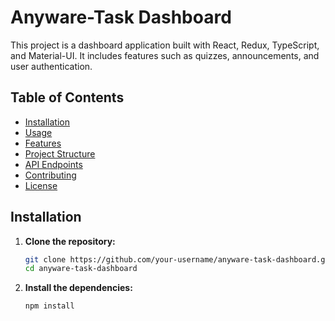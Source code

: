 # Anyware-Task Dashboard

This project is a dashboard application built with React, Redux, TypeScript, and Material-UI. It includes features such as quizzes, announcements, and user authentication.

## Table of Contents

- [Installation](#installation)
- [Usage](#usage)
- [Features](#features)
- [Project Structure](#project-structure)
- [API Endpoints](#api-endpoints)
- [Contributing](#contributing)
- [License](#license)

## Installation

1. **Clone the repository:**

   ```bash
   git clone https://github.com/your-username/anyware-task-dashboard.git
   cd anyware-task-dashboard
   ```

2. **Install the dependencies:**

   ```bash
   npm install
   ```
